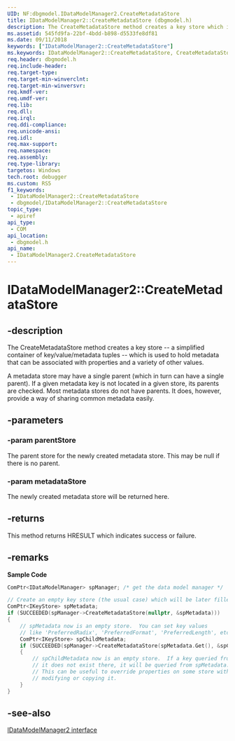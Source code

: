 ```yaml
---
UID: NF:dbgmodel.IDataModelManager2.CreateMetadataStore
title: IDataModelManager2::CreateMetadataStore (dbgmodel.h)
description: The CreateMetadataStore method creates a key store which is used to hold metadata that can be associated with properties and a variety of other values.
ms.assetid: 545fd9fa-22bf-4bdd-b898-d5533fe8df81
ms.date: 09/11/2018
keywords: ["IDataModelManager2::CreateMetadataStore"]
ms.keywords: IDataModelManager2::CreateMetadataStore, CreateMetadataStore, IDataModelManager2.CreateMetadataStore, IDataModelManager2::CreateMetadataStore, IDataModelManager2.CreateMetadataStore
req.header: dbgmodel.h
req.include-header: 
req.target-type: 
req.target-min-winverclnt: 
req.target-min-winversvr: 
req.kmdf-ver: 
req.umdf-ver: 
req.lib: 
req.dll: 
req.irql: 
req.ddi-compliance: 
req.unicode-ansi: 
req.idl: 
req.max-support: 
req.namespace: 
req.assembly: 
req.type-library: 
targetos: Windows
tech.root: debugger
ms.custom: RS5
f1_keywords:
 - IDataModelManager2::CreateMetadataStore
 - dbgmodel/IDataModelManager2::CreateMetadataStore
topic_type:
 - apiref
api_type:
 - COM
api_location:
 - dbgmodel.h
api_name:
 - IDataModelManager2.CreateMetadataStore
---
```


# IDataModelManager2::CreateMetadataStore


## -description

The CreateMetadataStore method creates a key store -- a simplified container of key/value/metadata tuples -- which is used to hold metadata that can be associated with properties and a variety of other values. 

A metadata store may have a single parent (which in turn can have a single parent). If a given metadata key is not located in a given store, its parents are checked. Most metadata stores do not have parents. It does, however, provide a way of sharing common metadata easily.

## -parameters

### -param parentStore

The parent store for the newly created metadata store. This may be null if there is no parent.

### -param metadataStore

The newly created metadata store will be returned here.

## -returns

This method returns HRESULT which indicates success or failure.

## -remarks

**Sample Code**

```cpp
ComPtr<IDataModelManager> spManager; /* get the data model manager */

// Create an empty key store (the usual case) which will be later filled with metadata.
ComPtr<IKeyStore> spMetadata;
if (SUCCEEDED(spManager->CreateMetadataStore(nullptr, &spMetadata)))
{
    // spMetadata now is an empty store.  You can set key values 
    // like 'PreferredRadix', 'PreferredFormat', 'PreferredLength', etc...
    ComPtr<IKeyStore> spChildMetadata;
    if (SUCCEEDED(spManager->CreateMetadataStore(spMetadata.Get(), &spChildMetadata)))
    {
        // spChildMetadata now is an empty store.  If a key queried from 
        // it does not exist there, it will be queried from spMetadata.
        // This can be useful to override properties on some store without
        // modifying or copying it.
    }
}
```

## -see-also

[IDataModelManager2 interface](nn-dbgmodel-idatamodelmanager2.md)

